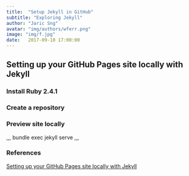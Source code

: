 ```yaml
---
title:  "Setup Jekyll in GitHub"
subtitle: "Exploring Jekyll"
author: "Jaric Sng"
avatar: "img/authors/wferr.png"
image: "img/f.jpg"
date:   2017-09-10 17:00:00
---
```


## Setting up your GitHub Pages site locally with Jekyll

### Install Ruby 2.4.1

### Create a repository

### Preview site locally
,,,
bundle exec jekyll serve
,,,

### References

[Setting up your GitHub Pages site locally with Jekyll](https://help.github.com/articles/setting-up-your-github-pages-site-locally-with-jekyll/)
